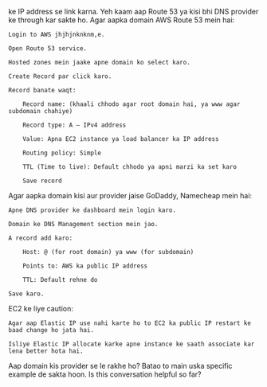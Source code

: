 ke IP address se link karna. Yeh kaam aap Route 53 ya kisi bhi DNS provider ke through kar sakte ho.
Agar aapka domain AWS Route 53 mein hai:

    Login to AWS jhjhjnknknm,e.

    Open Route 53 service.

    Hosted zones mein jaake apne domain ko select karo.

    Create Record par click karo.

    Record banate waqt:

        Record name: (khaali chhodo agar root domain hai, ya www agar subdomain chahiye)

        Record type: A – IPv4 address

        Value: Apna EC2 instance ya load balancer ka IP address

        Routing policy: Simple

        TTL (Time to live): Default chhodo ya apni marzi ka set karo

        Save record

Agar aapka domain kisi aur provider jaise GoDaddy, Namecheap mein hai:

    Apne DNS provider ke dashboard mein login karo.

    Domain ke DNS Management section mein jao.

    A record add karo:

        Host: @ (for root domain) ya www (for subdomain)

        Points to: AWS ka public IP address

        TTL: Default rehne do

    Save karo.

EC2 ke liye caution:

    Agar aap Elastic IP use nahi karte ho to EC2 ka public IP restart ke baad change ho jata hai.

    Isliye Elastic IP allocate karke apne instance ke saath associate kar lena better hota hai.

Aap domain kis provider se le rakhe ho? Batao to main uska specific example de sakta hoon.
Is this conversation helpful so far?



